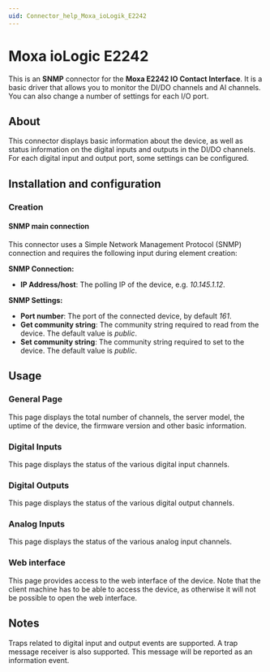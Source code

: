 ```yaml
---
uid: Connector_help_Moxa_ioLogik_E2242
---
```


# Moxa ioLogic E2242

This is an **SNMP** connector for the **Moxa E2242 IO Contact Interface**. It is a basic driver that allows you to monitor the DI/DO channels and AI channels. You can also change a number of settings for each I/O port.

## About

This connector displays basic information about the device, as well as status information on the digital inputs and outputs in the DI/DO channels. For each digital input and output port, some settings can be configured.

## Installation and configuration

### Creation

#### SNMP main connection

This connector uses a Simple Network Management Protocol (SNMP) connection and requires the following input during element creation:

**SNMP Connection:**

- **IP Address/host**: The polling IP of the device, e.g. *10.145.1.12*.

**SNMP Settings:**

- **Port number**: The port of the connected device, by default *161*.
- **Get community string**: The community string required to read from the device. The default value is *public*.
- **Set community string**: The community string required to set to the device. The default value is *public*.

## Usage

### General Page

This page displays the total number of channels, the server model, the uptime of the device, the firmware version and other basic information.

### Digital Inputs

This page displays the status of the various digital input channels.

### Digital Outputs

This page displays the status of the various digital output channels.

### Analog Inputs

This page displays the status of the various analog input channels.

### Web interface

This page provides access to the web interface of the device. Note that the client machine has to be able to access the device, as otherwise it will not be possible to open the web interface.

## Notes

Traps related to digital input and output events are supported. A trap message receiver is also supported. This message will be reported as an information event.
